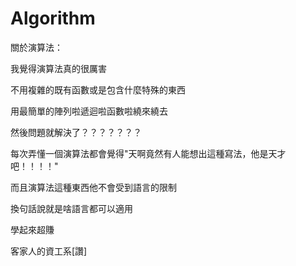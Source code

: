 # Algorithm

關於演算法：

我覺得演算法真的很厲害

不用複雜的既有函數或是包含什麼特殊的東西

用最簡單的陣列啦遞迴啦函數啦繞來繞去

然後問題就解決了？？？？？？？

每次弄懂一個演算法都會覺得"天啊竟然有人能想出這種寫法，他是天才吧！！！！"

而且演算法這種東西他不會受到語言的限制

換句話說就是啥語言都可以適用

學起來超賺

客家人的資工系[讚]
